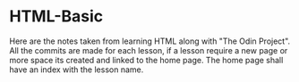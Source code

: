 # HTML-Basic
Here are the notes taken from learning HTML along with "The Odin Project".
All the commits are made for each lesson, if a lesson require a new page or more space its created and linked to the home page. The home page shall have an index with the lesson name.

